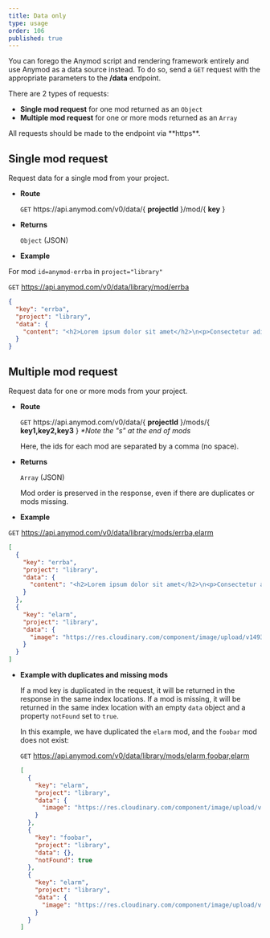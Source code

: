 ```yaml
---
title: Data only
type: usage
order: 106
published: true
---
```


You can forego the Anymod script and rendering framework entirely and use Anymod as a data source instead. To do so, send a `GET` request with the appropriate parameters to the **/data** endpoint.

There are 2 types of requests:

- **Single mod request** for one mod returned as an `Object`
- **Multiple mod request** for one or more mods returned as an `Array`

<p class="tip">All requests should be made to the endpoint via **https**.</p>

## Single mod request

Request data for a single mod from your project.

- **Route**

  `GET` https://<span></span>api.anymod.com/v0/data/{ **projectId** }/mod/{ **key** }

- **Returns**

  `Object` (JSON)

- **Example**

For mod `id=anymod-errba` in `project="library"`

`GET` https://api.anymod.com/v0/data/library/mod/errba

```json
{
  "key": "errba",
  "project": "library",
  "data": {
    "content": "<h2>Lorem ipsum dolor sit amet</h2>\n<p>Consectetur adipiscing elit. Duis accumsan elementum vehicula. Praesent semper libero eu sapien imperdiet, quis sollicitudin erat maximus. Mauris semper consequat bibendum. Vestibulum eget vehicula justo. Vivamus id urna at libero tincidunt varius et sed ante. Sed tincidunt odio non urna ultricies lacinia. Nullam consequat leo eu diam maximus rutrum ac a sapien. Integer eget enim id tortor suscipit faucibus vel at urna. Sed luctus eget diam in facilisis...</p>"
  }
}
```

## Multiple mod request

Request data for one or more mods from your project.

- **Route**

  `GET` https://<span></span>api.anymod.com/v0/data/{ **projectId** }/mods/{ **key1,key2,key3** }
  _*Note the "s" at the end of mods_

  Here, the ids for each mod are separated by a comma (no space).

- **Returns**

  `Array` (JSON)

   Mod order is preserved in the response, even if there are duplicates or mods missing.

- **Example**

`GET` https://api.anymod.com/v0/data/library/mods/errba,elarm

```json
[
  {
    "key": "errba",
    "project": "library",
    "data": {
      "content": "<h2>Lorem ipsum dolor sit amet</h2>\n<p>Consectetur adipiscing elit. Duis accumsan elementum vehicula. Praesent semper libero eu sapien imperdiet, quis sollicitudin erat maximus. Mauris semper consequat bibendum. Vestibulum eget vehicula justo. Vivamus id urna at libero tincidunt varius et sed ante. Sed tincidunt odio non urna ultricies lacinia. Nullam consequat leo eu diam maximus rutrum ac a sapien. Integer eget enim id tortor suscipit faucibus vel at urna. Sed luctus eget diam in facilisis...</p>"
    }
  },
  {
    "key": "elarm",
    "project": "library",
    "data": {
      "image": "https://res.cloudinary.com/component/image/upload/v1493739852/c0y1myh38wdbxunuyeef.png"
    }
  }
]
```

- **Example with duplicates and missing mods**

  If a mod key is duplicated in the request, it will be returned in the response in the same index locations. If a mod is missing, it will be returned in the same index location with an empty `data` object and a property `notFound` set to `true`.

  In this example, we have duplicated the `elarm` mod, and the `foobar` mod does not exist:

  `GET` https://api.anymod.com/v0/data/library/mods/elarm,foobar,elarm

  ```json
  [
    {
      "key": "elarm",
      "project": "library",
      "data": {
        "image": "https://res.cloudinary.com/component/image/upload/v1493739852/c0y1myh38wdbxunuyeef.png"
      }
    },
    {
      "key": "foobar",
      "project": "library",
      "data": {},
      "notFound": true
    },
    {
      "key": "elarm",
      "project": "library",
      "data": {
        "image": "https://res.cloudinary.com/component/image/upload/v1493739852/c0y1myh38wdbxunuyeef.png"
      }
    }
  ]
  ```
